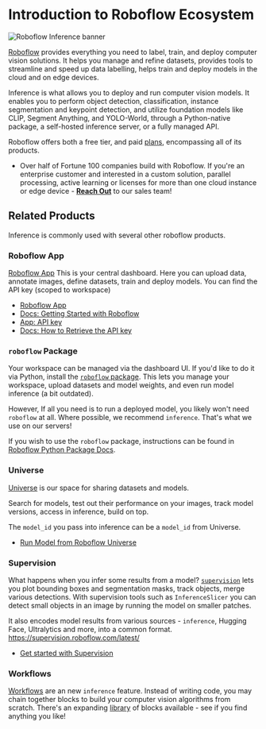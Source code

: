 # Introduction to Roboflow Ecosystem

![Roboflow Inference banner](https://github.com/roboflow/inference/blob/main/banner.png?raw=true)

[Roboflow](https://roboflow.com/) provides everything you need to label, train, and deploy computer vision solutions. It helps you manage and refine datasets, provides tools to streamline and speed up data labelling, helps train and deploy models in the cloud and on edge devices.

Inference is what allows you to deploy and run computer vision models. It enables you to perform object detection, classification, instance segmentation and keypoint detection, and utilize foundation models like CLIP, Segment Anything, and YOLO-World, through a Python-native package, a self-hosted inference server, or a fully managed API.

Roboflow offers both a free tier, and paid [plans](https://roboflow.com/pricing), encompassing all of its products.

- Over half of Fortune 100 companies build with Roboflow. If you're an enterprise customer and interested in a custom solution, parallel processing, active learning or licenses for more than one cloud instance or edge device - **[Reach Out](https://roboflow.com/sales)** to our sales team!

## Related Products

Inference is commonly used with several other roboflow products.

### Roboflow App

[Roboflow App](https://app.roboflow.com/) This is your central dashboard. Here you can upload data, annotate images, define datasets, train and deploy models. You can find the API key (scoped to workspace)

- [Roboflow App](https://app.roboflow.com/)
- [Docs: Getting Started with Roboflow](https://blog.roboflow.com/getting-started-with-roboflow/)
- [App: API key](https://app.roboflow.com/linas-ws/settings/api)
- [Docs: How to Retrieve the API key](https://docs.roboflow.com/api-reference/authentication)

### `roboflow` Package

Your workspace can be managed via the dashboard UI. If you'd like to do it via Python, install the [`roboflow` package](https://docs.roboflow.com/api-reference/install-python-package). This lets you manage your workspace, upload datasets and model weights, and even run model inference (a bit outdated).

However, If all you need is to run a deployed model, you likely won't need `roboflow` at all.
Where possible, we recommend `inference`. That's what we use on our servers!

If you wish to use the `roboflow` package, instructions can be found in [Roboflow Python Package Docs](https://docs.roboflow.com/api-reference/install-python-package).

### Universe

[Universe](https://universe.roboflow.com/) is our space for sharing datasets and models.

Search for models, test out their performance on your images, track model versions, access in inference, build on top.

The `model_id` you pass into inference can be a `model_id` from Universe.

- [Run Model from Roboflow Universe](../quickstart/explore_models.md)

### Supervision

What happens when you infer some results from a model? [`supervision`](https://supervision.roboflow.com/latest/) lets you plot bounding boxes and segmentation masks, track objects, merge various detections. With supervision tools such as `InferenceSlicer` you can detect small objects in an image by running the model on smaller patches.

It also encodes model results from various sources - `inference`, Hugging Face, Ultralytics and more, into a common format.
https://supervision.roboflow.com/latest/

- [Get started with Supervision](https://supervision.roboflow.com/latest/)

### Workflows

[Workflows](../workflows/about.md) are an new `inference` feature. Instead of writing code, you may chain together blocks to build your computer vision algorithms from scratch. There's an expanding [library](/workflows/blocks) of blocks available - see if you find anything you like!
